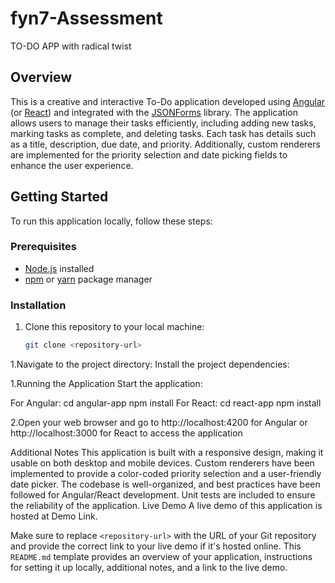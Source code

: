 # fyn7-Assessment
TO-DO APP with radical twist
## Overview

This is a creative and interactive To-Do application developed using [Angular](https://angular.io/) (or [React](https://reactjs.org/)) and integrated with the [JSONForms](https://jsonforms.io/) library. The application allows users to manage their tasks efficiently, including adding new tasks, marking tasks as complete, and deleting tasks. Each task has details such as a title, description, due date, and priority. Additionally, custom renderers are implemented for the priority selection and date picking fields to enhance the user experience.

## Getting Started

To run this application locally, follow these steps:

### Prerequisites

- [Node.js](https://nodejs.org/) installed
- [npm](https://www.npmjs.com/) or [yarn](https://yarnpkg.com/) package manager

### Installation

1. Clone this repository to your local machine:

   ```bash
   git clone <repository-url>
1.Navigate to the project directory:
Install the project dependencies: 

1.Running the Application
Start the application:

For Angular:
cd angular-app
npm install
For React:
cd react-app
npm install

2.Open your web browser and go to http://localhost:4200 for Angular or http://localhost:3000 for React to access the application

Additional Notes
This application is built with a responsive design, making it usable on both desktop and mobile devices.
Custom renderers have been implemented to provide a color-coded priority selection and a user-friendly date picker.
The codebase is well-organized, and best practices have been followed for Angular/React development.
Unit tests are included to ensure the reliability of the application.
Live Demo
A live demo of this application is hosted at Demo Link.

Make sure to replace `<repository-url>` with the URL of your Git repository and provide the correct link to your live demo if it's hosted online. This `README.md` template provides an overview of your application, instructions for setting it up locally, additional notes, and a link to the live demo.

